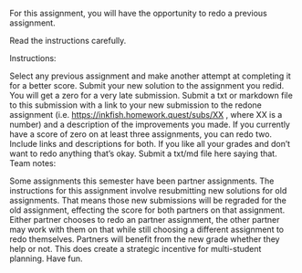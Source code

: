 For this assignment, you will have the opportunity to redo a previous assignment.

Read the instructions carefully.

Instructions:

Select any previous assignment and make another attempt at completing it for a better score.
Submit your new solution to the assignment you redid. You will get a zero for a very late submission.
Submit a txt or markdown file to this submission with a link to your new submission to the redone assignment (i.e. https://inkfish.homework.quest/subs/XX , where XX is a number) and a description of the improvements you made.
If you currently have a score of zero on at least three assignments, you can redo two. Include links and descriptions for both.
If you like all your grades and don’t want to redo anything that’s okay. Submit a txt/md file here saying that.
Team notes:

Some assignments this semester have been partner assignments.
The instructions for this assignment involve resubmitting new solutions for old assignments.
That means those new submissions will be regraded for the old assignment, effecting the score for both partners on that assignment.
Either partner chooses to redo an partner assignment, the other partner may work with them on that while still choosing a different assignment to redo themselves.
Partners will benefit from the new grade whether they help or not.
This does create a strategic incentive for multi-student planning. Have fun.
